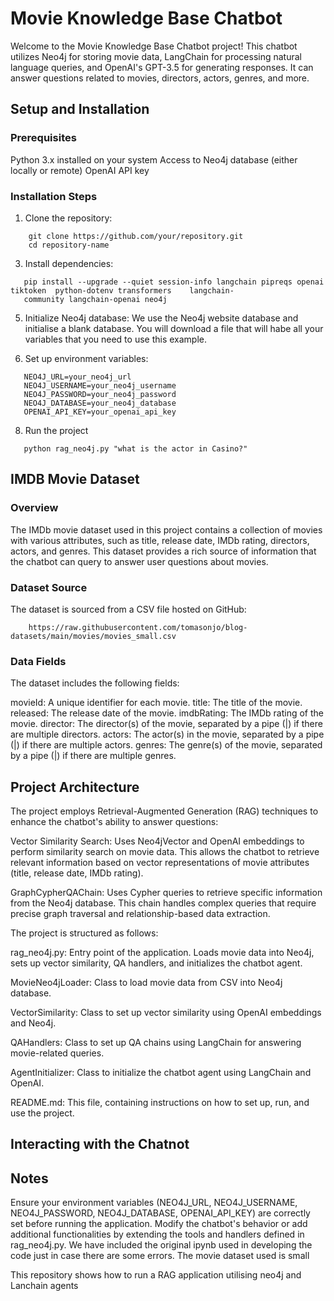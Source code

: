 # Movie Knowledge Base Chatbot
Welcome to the Movie Knowledge Base Chatbot project! This chatbot utilizes Neo4j for storing movie data, LangChain for processing natural language queries, and OpenAI's GPT-3.5 for generating responses. It can answer questions related to movies, directors, actors, genres, and more.

## Setup and Installation
### Prerequisites
Python 3.x installed on your system
Access to Neo4j database (either locally or remote)
OpenAI API key
### Installation Steps

1. Clone the repository:

```
    git clone https://github.com/your/repository.git
    cd repository-name
```

3. Install dependencies:
```
   pip install --upgrade --quiet session-info langchain pipreqs openai  tiktoken  python-dotenv transformers    langchain- 
   community langchain-openai neo4j
```

5. Initialize Neo4j database:
   We use the Neo4j website database and initialise a blank database. You will download a file that will habe all your variables that you need to use this example.

6. Set up environment variables:
```
   NEO4J_URL=your_neo4j_url
   NEO4J_USERNAME=your_neo4j_username
   NEO4J_PASSWORD=your_neo4j_password
   NEO4J_DATABASE=your_neo4j_database
   OPENAI_API_KEY=your_openai_api_key

```

8. Run the project
```
   python rag_neo4j.py "what is the actor in Casino?"
```

## IMDB Movie Dataset

### Overview
The IMDb movie dataset used in this project contains a collection of movies with various attributes, such as title, release date, IMDb rating, directors, actors, and genres. This dataset provides a rich source of information that the chatbot can query to answer user questions about movies.

### Dataset Source

The dataset is sourced from a CSV file hosted on GitHub:

```
    https://raw.githubusercontent.com/tomasonjo/blog-datasets/main/movies/movies_small.csv

```

### Data Fields 
The dataset includes the following fields:

movieId: A unique identifier for each movie.
title: The title of the movie.
released: The release date of the movie.
imdbRating: The IMDb rating of the movie.
director: The director(s) of the movie, separated by a pipe (|) if there are multiple directors.
actors: The actor(s) in the movie, separated by a pipe (|) if there are multiple actors.
genres: The genre(s) of the movie, separated by a pipe (|) if there are multiple genres.


## Project Architecture 

The project employs Retrieval-Augmented Generation (RAG) techniques to enhance the chatbot's ability to answer questions:

Vector Similarity Search: Uses Neo4jVector and OpenAI embeddings to perform similarity search on movie data. This allows the chatbot to retrieve relevant information based on vector representations of movie attributes (title, release date, IMDb rating).

GraphCypherQAChain: Uses Cypher queries to retrieve specific information from the Neo4j database. This chain handles complex queries that require precise graph traversal and relationship-based data extraction.


The project is structured as follows:

rag_neo4j.py: Entry point of the application. Loads movie data into Neo4j, sets up vector similarity, QA handlers, and initializes the chatbot agent.

MovieNeo4jLoader: Class to load movie data from CSV into Neo4j database.

VectorSimilarity: Class to set up vector similarity using OpenAI embeddings and Neo4j.

QAHandlers: Class to set up QA chains using LangChain for answering movie-related queries.

AgentInitializer: Class to initialize the chatbot agent using LangChain and OpenAI.

README.md: This file, containing instructions on how to set up, run, and use the project.

## Interacting with the Chatnot 


## Notes 

Ensure your environment variables (NEO4J_URL, NEO4J_USERNAME, NEO4J_PASSWORD, NEO4J_DATABASE, OPENAI_API_KEY) are correctly set before running the application.
Modify the chatbot's behavior or add additional functionalities by extending the tools and handlers defined in rag_neo4j.py.
We have included the original ipynb used in developing the code just in case there are some errors. 
The movie dataset used is small


   
This repository shows how to run a RAG application utilising neo4j and Lanchain agents


